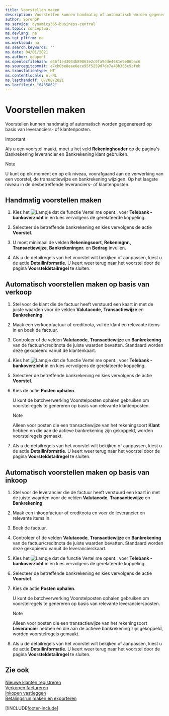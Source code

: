 ```yaml
---
title: Voorstellen maken
description: Voorstellen kunnen handmatig of automatisch worden gegenereerd op basis van leveranciers- of klantenposten.
author: SorenGP
ms.service: dynamics365-business-central
ms.topic: conceptual
ms.devlang: na
ms.tgt_pltfrm: na
ms.workload: na
ms.search.keywords: ''
ms.date: 04/01/2021
ms.author: edupont
ms.openlocfilehash: e46f1e43044b89863e2c0fa9dde4681e9e06bac6
ms.sourcegitcommit: a7cb0be8eae6ece95f5259d7de7a48b385c9cfeb
ms.translationtype: HT
ms.contentlocale: nl-NL
ms.lasthandoff: 07/08/2021
ms.locfileid: "6435862"
---
```

# <a name="create-proposals"></a>Voorstellen maken
Voorstellen kunnen handmatig of automatisch worden gegenereerd op basis van leveranciers- of klantenposten.  

> [!IMPORTANT]  
>  Als u een voorstel maakt, moet u het veld **Rekeninghouder** op de pagina's Bankrekening leverancier en Bankrekening klant gebruiken.  

> [!NOTE]  
>  U kunt op elk moment en op elk niveau, voorafgaand aan de verwerking van een voorstel, de transactiewijze en bankrekening wijzigen. Op het laagste niveau in de desbetreffende leveranciers- of klantenposten.  

## <a name="to-create-proposals-manually"></a>Handmatig voorstellen maken  

1.  Kies het ![Lampje dat de functie Vertel me opent.](../../media/ui-search/search_small.png "Vertel me wat u wilt doen"), voer **Telebank - bankoverzicht** in en kies vervolgens de gerelateerde koppeling.  
2.  Selecteer de betreffende bankrekening en kies vervolgens de actie **Voorstel**.  
3.  U moet minimaal de velden **Rekeningsoort**, **Rekeningnr.**, **Transactiewijze**, **Bankrekeningnr.** en **Bedrag** invullen.  

4.  Als u de detailregels van het voorstel wilt bekijken of aanpassen, kiest u de actie **Detailinformatie**. U keert weer terug naar het voorstel door de pagina **Voorsteldetailregel** te sluiten.  

## <a name="to-create-proposals-automatically-from-sales"></a>Automatisch voorstellen maken op basis van verkoop  

1. Stel voor de klant die de factuur heeft verstuurd een kaart in met de juiste waarden voor de velden **Valutacode**, **Transactiewijze** en **Bankrekening**.
2. Maak een verkoopfactuur of creditnota, vul de klant en relevante items in en boek de factuur.
3. Controleer of de velden **Valutacode**, **Transactiewijze** en **Bankrekening** van de factuur/creditnota de juiste waarden bevatten. Standaard worden deze gekopieerd vanuit de klantenkaart.  

4.  Kies het ![Lampje dat de functie Vertel me opent.](../../media/ui-search/search_small.png "Vertel me wat u wilt doen"), voer **Telebank - bankoverzicht** in en kies vervolgens de gerelateerde koppeling.  
5.  Selecteer de betreffende bankrekening en kies vervolgens de actie **Voorstel**.  
6.  Kies de actie **Posten ophalen**.  

    U kunt de batchverwerking Voorstelposten ophalen gebruiken om voorstelregels te genereren op basis van relevante klantenposten.  

    > [!NOTE]  
    >  Alleen voor posten die een transactiewijze van het rekeningsoort **Klant** hebben en die aan de actieve bankrekening zijn gekoppeld, worden voorstelregels gemaakt.  

6.  Als u de detailregels van het voorstel wilt bekijken of aanpassen, kiest u de actie **Detailinformatie**. U keert weer terug naar het voorstel door de pagina **Voorsteldetailregel** te sluiten.  

## <a name="to-create-proposals-automatically-from-purchases"></a>Automatisch voorstellen maken op basis van inkoop  

1.  Stel voor de leverancier die de factuur heeft verstuurd een kaart in met de juiste waarden voor de velden **Valutacode**, **Transactiewijze** en **Bankrekening**.  
2.  Maak een inkoopfactuur of creditnota en voer de leverancier en relevante items in.
3. Boek de factuur.
4. Controleer of de velden **Valutacode**, **Transactiewijze** en **Bankrekening** van de factuur/creditnota de juiste waarden bevatten. Standaard worden deze gekopieerd vanuit de leverancierskaart.  
5.  Kies het ![Lampje dat de functie Vertel me opent.](../../media/ui-search/search_small.png "Vertel me wat u wilt doen"), voer **Telebank - bankoverzicht** in en kies vervolgens de gerelateerde koppeling.  
6.  Selecteer de betreffende bankrekening en kies vervolgens de actie **Voorstel**.  
7.  Kies de actie **Posten ophalen**.  

    U kunt de batchverwerking Voorstelposten ophalen gebruiken om voorstelregels te genereren op basis van relevante leveranciersposten.  

    > [!NOTE]  
    >  Alleen voor posten die een transactiewijze van het rekeningsoort **Leverancier** hebben en die aan de actieve bankrekening zijn gekoppeld, worden voorstelregels gemaakt.  

6.  Als u de detailregels van het voorstel wilt bekijken of aanpassen, kiest u de actie **Detailinformatie**. U keert weer terug naar het voorstel door de pagina **Voorsteldetailregel** te sluiten.  

## <a name="see-also"></a>Zie ook  
 [Nieuwe klanten registreren](../../sales-how-register-new-customers.md)   
 [Verkopen factureren](../../sales-how-invoice-sales.md)   
 [Inkopen vastleggen](../../purchasing-how-record-purchases.md)   
 [Betalingsrun maken en exporteren](how-to-create-and-export-payment-history.md)


[!INCLUDE[footer-include](../../includes/footer-banner.md)]